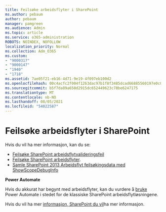 ```yaml
---
title: Feilsøke arbeidsflyter i SharePoint
ms.author: pebaum
author: pebaum
manager: pamgreen
ms.audience: Admin
ms.topic: article
ms.service: o365-administration
ROBOTS: NOINDEX, NOFOLLOW
localization_priority: Normal
ms.collection: Adm_O365
ms.custom:
- "9000317"
- "9000147"
- "1940"
- "1718"
ms.assetid: 7ae05f21-eb16-4d71-9e19-4f097eb100d2
ms.openlocfilehash: 00c4acfc2f004f1263dac97b1f8f3485dcad66885560197e0c0a6e13e8cd34b1
ms.sourcegitcommit: b5f7da89a650d2915dc652449623c78be6247175
ms.translationtype: MT
ms.contentlocale: nb-NO
ms.lasthandoff: 08/05/2021
ms.locfileid: "54022587"
---
```

# <a name="troubleshoot-workflows-in-sharepoint"></a>Feilsøke arbeidsflyter i SharePoint

Hvis du vil ha mer informasjon, kan du se:

- [Feilsøke SharePoint arbeidsflytvalideringsfeil](/sharepoint/dev/general-development/troubleshooting-sharepoint-server-workflow-validation-errors-in-visio)
- [Feilsøke SharePoint arbeidsflyter](/sharepoint/dev/general-development/debugging-sharepoint-server-workflows).
- [Samle SharePoint 2013 Arbeidsflyt feilsøkingsdata med ShowScopeDebugInfo](/sharepoint/troubleshoot/workflows/gather-workflow-data)

**Power Automate**

Hvis du akkurat har begynt med arbeidsflyter, kan du vurdere å [bruke](/power-automate/modern-approvals) Power Automate i stedet for de klassiske SharePoint arbeidsflytløsningene.

Hvis du vil ha mer [informasjon, SharePoint du vil](/alchemyinsights/sharepoint-workflows-retiring)ha mer informasjon.
